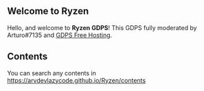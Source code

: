 ## Welcome to Ryzen
Hello, and welcome to **Ryzen GDPS**! This GDPS fully moderated by Arturo#7135 and [GDPS Free Hosting](https://discord.gg/wnXCPR6BA4).

## Contents
You can search any contents in <https://arvdevlazycode.github.io/Ryzen/contents>




